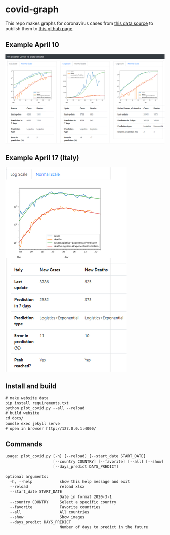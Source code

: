 # covid-graph

This repo makes graphs for coronavirus cases from [this data source](https://www.ecdc.europa.eu/en/publications-data/download-todays-data-geographic-distribution-covid-19-cases-worldwide)
to publish them to [this github page](https://mathiasleborgne.github.io/covid-graph/).

## Example April 10

![Cases/Deaths 04/10/2020](ScreenshotApril10.png "Cases/Deaths 04/10/2020")

## Example April 17 (Italy)

![Cases/Deaths 04/17/2020](ScreenshotApril17.png "Cases/Deaths 04/17/2020")


## Install and build

    # make website data
    pip install requirements.txt
    python plot_covid.py --all --reload
    # build website
    cd docs/
    bundle exec jekyll serve
    # open in browser http://127.0.0.1:4000/


## Commands

    usage: plot_covid.py [-h] [--reload] [--start_date START_DATE]
                         [--country COUNTRY] [--favorite] [--all] [--show]
                         [--days_predict DAYS_PREDICT]

    optional arguments:
      -h, --help            show this help message and exit
      --reload              reload xlsx
      --start_date START_DATE
                            Date in format 2020-3-1
      --country COUNTRY     Select a specific country
      --favorite            Favorite countries
      --all                 All countries
      --show                Show images
      --days_predict DAYS_PREDICT
                            Number of days to predict in the future
